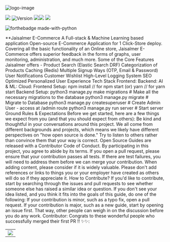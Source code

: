 ![logo-image](logo.jpg)

![](https://badges.frapsoft.com/os/v1/open-source.svg?v=103)
![Version](https://badge.fury.io/gh/tterb%2FHyde.svg)
![](https://aleen42.github.io/badges/src/react.svg)![](https://aleen42.github.io/badges/src/router.svg)
![](https://aleen42.github.io/badges/src/redux.svg)

![forthebadge made-with-python](http://ForTheBadge.com/images/badges/made-with-python.svg)

\*\*Jaisalmer E-Commerce A Full-stack & Machine Learning based application
Open-source E-Commerce Application for 1 Click-Store deploy. Covering all the
basic functionality of an Online store, Jaisalmer E-Commerce offers superior
feedback in the forms of graphs, user monitoring, administration, and much more.
Some of the Core Features Jaisalmer offers - Product Search (Elastic Search DRF)
Categorization of Products Caching (Redis) Multiple Signup Ways (OTP, Email &
Password) User Notifications Customer Wishlist High-Level Logging System SEO
Optimized Personalized User Experience Tech Stack Frontend: Backend: AI & ML:
Cloud: Frontend Setup: npm install // for npm start (or) yarn // for yarn start
Backend Setup: python3 manage.py make migrations # Make all the necessary
migrations to the database python3 manage.py migrate # Migrate to Database
python3 manage.py createsuperuser # Create Admin User - access at /admin route
python3 manage.py run server # Start server Ground Rules & Expectations Before
we get started, here are a few things we expect from you (and that you should
expect from others): Be kind and thoughtful in your conversations around this
project. We all come from different backgrounds and projects, which means we
likely have different perspectives on "how open source is done." Try to listen
to others rather than convince them that your way is correct. Open Source Guides
are released with a Contributor Code of Conduct. By participating in this
project, you agree to abide by its terms. If you open a pull request, please
ensure that your contribution passes all tests. If there are test failures, you
will need to address them before we can merge your contribution. When adding
content, please consider if it is widely valuable. Please don't add references
or links to things you or your employer have created as others will do so if
they appreciate it. How to Contribute? If you'd like to contribute, start by
searching through the issues and pull requests to see whether someone else has
raised a similar idea or question. If you don't see your idea listed, and you
think it fits into the goals of this guide, do one of the following: If your
contribution is minor, such as a typo fix, open a pull request. If your
contribution is major, such as a new guide, start by opening an issue first.
That way, other people can weigh in on the discussion before you do any work.
Contributor: Congrats to these wonderful people who successfully merged their
first PR !! ✨✨:

<table>
	<tr>
		<td>
			<a href="https://github.com/gokulprathin8/Jaisalmer-E-Commerce/graphs/contributors">
  <img src="https://contrib.rocks/image?repo=gokulprathin8/Jaisalmer-E-Commerce" />
</a>
		</td>
	</tr>
</table>
